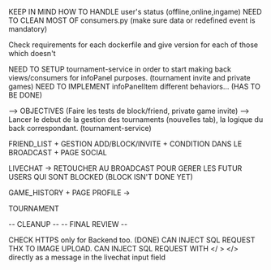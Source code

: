 KEEP IN MIND HOW TO HANDLE user's status (offline,online,ingame)
NEED TO CLEAN MOST OF consumers.py (make sure data or redefined event is mandatory)

Check requirements for each dockerfile and give version for each of those which doesn't 

NEED TO SETUP tournament-service in order to start making back views/consumers for infoPanel purposes. (tournament invite and private games)
NEED TO IMPLEMENT infoPanelItem different behaviors... (HAS TO BE DONE) 

--> OBJECTIVES (Faire les tests de block/friend, private game invite)
--> Lancer le debut de la gestion des tournaments (nouvelles tab), la logique du back correspondant. (tournament-service)

FRIEND_LIST + GESTION ADD/BLOCK/INVITE + CONDITION DANS LE BROADCAST + PAGE SOCIAL

LIVECHAT
    -> RETOUCHER AU BROADCAST POUR GERER LES FUTUR USERS QUI SONT BLOCKED (BLOCK ISN'T DONE YET)

GAME_HISTORY + PAGE PROFILE
    ->

TOURNAMENT

-- CLEANUP --
-- FINAL REVIEW --


CHECK HTTPS only for Backend too. (DONE)
CAN INJECT SQL REQUEST THX TO IMAGE UPLOAD.
CAN INJECT SQL REQUEST WITH </ > </> directly as a message in the livechat input field